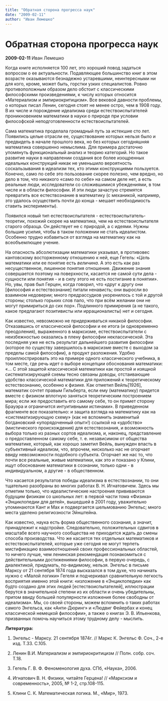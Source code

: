 ```yaml
---
title: "Обратная сторона прогресса наук"
date: "2009-02-11"
author: "Иван Лемешко"
---
```


# Обратная сторона прогресса наук

**2009-02-11** Иван Лемешко

Когда книге исполняется 100 лет, это хороший повод задаться вопросом о ее актуальности. Подавляющее большинство книг в этом возрасте оказываются безнадежно устаревшими, неинтересными ни для кого, кроме, может быть, горстки узких специалистов. Ровно противоположным образом дело обстоит с классическими философскими произведениями, к числу которых относится «Материализм и эмпириокритицизм». Все вековой давности проблемы, о которых писал Ленин, сегодня стоят не менее остро, чем в 1908 году. В их числе и порождение идеализма среди естествоиспытателей проникновением математики в науки о природе при условии философской неподготовленности естествоиспытателей.

Сама математика проделала громадный путь за истекшие сто лет. Появились целые отрасли ее, существование которых нельзя было и предвидеть в начале прошлого века, но без которых сегодняшняя математика совершенно немыслима. Для примера достаточно упомянуть функциональный анализ и теорию категорий. Но такое развитие науки в направлении создания все более изощренных идеальных конструкций никак не уменьшило вероятность соскальзывания в идеализм тех, кто этими конструкциями пользуется. Конечно, само по себе это пользование скорее полезно, чем вредно, но дело в том, что никакого «само по себе» на самом деле нет, а есть реальные люди, исследователи со сложившимися убеждениями, в том числе и в области философии. И эти люди зачастую стремятся превратить все естествознание в математику (с механикой, например, это удалось осуществить почти до конца - мешает необходимость ставить эксперименты).

Появился новый тип естествоиспытателя - естествоиспытатель-теоретик, похожий скорее на математика, чем на естествоиспытателя старого образца. Он действует не с природой, а с идеями. Нужны большие усилия, чтобы в таком положении не стать идеалистом. Особенно трудно избавиться от взгляда на математику как на всеобъемлющее учение.

На опасность абсолютизации математики указывал, в противовес кантовскому восторженному отношению к ней, еще Гегель: «*Цель* математики или ее понятие есть *величина*. А это есть как раз несущественное, лишенное понятия отношение. Движение знания совершается поэтому на поверхности, касается не самой сути дела - сущности или понятия - и в силу этого не есть постигание в понятии». Но, увы, прав был Герцен, когда говорил, что «друг к другу они [философия и естествознание] питали ненависть; они выросли во взаимном недоверии; много предрассудков укоренилось с той и другой стороны; столько горьких слов пало, что при всём желании они не могут примириться до сих пор». Подлинного примирения (а не такого, какое предлагают позитивисты или иррационалисты) нет и сегодня.

Как известно, невозможно не придерживаться никакой философии. Отказавшись от классической философии и ее итога (и одновременно преодоления), выраженного в марксизме, естествоиспытатели с неизбежностью оказались в плену философии неклассической. Эта последняя уже не есть результат дальнейшего развития философии (которое по существу завершилось в марксизме вместе с выходом за пределы самой философии), а продукт разложения. Удобно проиллюстрировать это на примере одного классического учебника, в том месте, где речь идет о выборе концепции обоснования математики: «... С этой защитой классической математики как простой и изящной систематизирующей схемы тесно связаны доводы, отстаивающие удобство классической математики для приложений к теоретическому естествознанию, особенно к физике. Как отметил Вейль[1926], математик сочтет правым Гильберта, если ему (математику) придется вместе с физиком вплотную заняться теоретическим построением мира; если же предоставить его самому себе, то он примет сторону Брауэра и ограничится интуитивными истинами». В приведенном фрагменте все показательно: и защита взгляда на математику как на «систематизирующую схему» (как не вспомнить знаменитый богдановский «упорядоченный опыт»!) ссылкой на «удобство» (мистического происхождения) для естествознания, и возможность выбора только из разных сортов идеализма, и, наконец, представление о предоставленном самому себе, т. е. независимом от общества математике, который, как хорошо заметил Вейль, вынужден впасть в субъективный идеализм, что, впрочем, нисколько нас не огорчает ввиду невозможности подобного субъекта. Огорчает же нас то, что почти все реальные, живые математики, как это и показано у Клини, ищут обоснование математики в сознании, только одни - в индивидуальном, а другие - в общественном.

Что касается результатов победы идеализма в естествознании, то они тщательно разобраны во многих работах В. Н. Игнатовичем. Здесь мы отметим только, что идеалистические настроения прививаются будущим физикам со школьных лет: в первой части тома «Физика» «Энциклопедии для детей», вышедшей в 2001 году, уважительно упоминаются Кант и Мах и подвергается шельмованию Энгельс; много места уделено религиозности Эйнштейна.

Как известно, наука есть форма общественного сознания, а значит, принадлежит к надстройке. Следовательно, положительных сдвигов в масштабе всего научного сообщества не приходится ждать до смены способа производства. Что же касается тех отдельных математиков и естествоиспытателей, которые уже сегодня не могут терпеть мистификацию взаимоотношений своих профессиональных областей, то ничего лучше, чем ленинская рекомендация познакомиться с действительными достижениями философии, в первую очередь, с диалектикой, придумать, по-видимому, нельзя. Энгельс в письме Марксу от 21 сентября 1874 года высказался в том духе, что начинать нужно с «Малой логики» Гегеля и подчеркивал сравнительную легкость восприятия именно этой книги: «изложение в «Энциклопедии» как будто создано для этих людей [естествоиспытателей], иллюстрации берутся в значительной степени из их области и очень убедительны, притом ввиду большей популярности изложения более свободны от идеализма». Мы, со своей стороны, можем вспомнить о таких работах самого Энгельса, как «Анти-Дюринг» и «Людвиг Фейербах и конец классической немецкой философии», а также о книгах Э. В. Ильенкова, призванных помочь научиться этому трудному делу - мыслить.

**Литература:**

1. Энгельс - Марксу. 21 сентября 1874г. // Маркс К. Энгельс Ф. Соч., 2-е изд. Т.33. С.105.

2. Ленин В.И. Материализм и эмпириокритицизм // Полн. собр. соч. Т.18.

3. Гегель Г. В. Ф. Феноменология духа. СПб, «Наука», 2006.

4. Игнатович В. Н. Физики, читайте Герцена! // «Марксизм и современность», 2005, № 1-2, стр.108-115.

5. Клини С. К. Математическая логика. М., «Мир», 1973.
